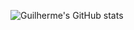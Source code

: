 ![Guilherme's GitHub stats](https://github-readme-stats.vercel.app/api?username=g-lacerda&theme=vue-dark&show_icons=true)

